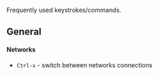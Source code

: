 Frequently used keystrokes/commands.

## General

#### Networks

* `Ctrl-x` - switch between networks connections